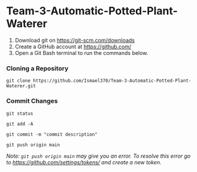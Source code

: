 # Team-3-Automatic-Potted-Plant-Waterer

1. Download git on https://git-scm.com/downloads
2. Create a GitHub account at https://github.com/
3. Open a Git Bash terminal to run the commands below.

### Cloning a Repository
`git clone https://github.com/Ismael370/Team-3-Automatic-Potted-Plant-Waterer.git`


### Commit Changes
`git status`

`git add -A`

`git commit -m "commit description"`

`git push origin main`

*Note: `git push origin main` may give you an error. To resolve this error go to https://github.com/settings/tokens/ and create a new token.*
